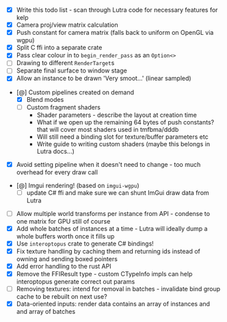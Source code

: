 - [x] Write this todo list - scan through Lutra code for necessary features for kelp
- [x] Camera proj/view matrix calculation
- [x] Push constant for camera matrix (falls back to uniform on OpenGL via wgpu)
- [x] Split C ffi into a separate crate
- [x] Pass clear colour in to `begin_render_pass` as an `Option<>`
- [ ] Drawing to different `RenderTarget`s
- [ ] Separate final surface to window stage
- [x] Allow an instance to be drawn 'Very smoot...' (linear sampled)
- [@] Custom pipelines created on demand
    - [x] Blend modes
    - [ ] Custom fragment shaders
        - Shader parameters - describe the layout at creation time
        - What if we open up the remaining 64 bytes of push constants? that will cover most shaders used in tmfbma/dddb
        - Will still need a binding slot for texture/buffer parameters etc
        - Write guide to writing custom shaders (maybe this belongs in Lutra docs...)
- [x] Avoid setting pipeline when it doesn't need to change - too much overhead for every draw call
- [@] Imgui rendering! (based on `imgui-wgpu`)
    - [ ] update C# ffi and make sure we can shunt ImGui draw data from Lutra
- [ ] Allow multiple world transforms per instance from API - condense to one matrix for GPU still of course
- [x] Add whole batches of instances at a time - Lutra will ideally dump a whole buffers worth once it fills up
- [x] Use `interoptopus` crate to generate C# bindings!
- [x] Fix texture handling by caching them and returning ids instead of owning and sending boxed pointers
- [x] Add error handling to the rust API
- [x] Remove the FFIResult type - custom CTypeInfo impls can help interoptopus generate correct out params
- [ ] Removing textures: intend for removal in batches - invalidate bind group cache to be rebuilt on next use?
- [x] Data-oriented inputs: render data contains an array of instances and and array of batches
